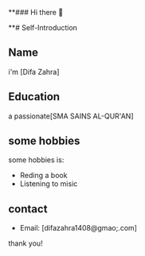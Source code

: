 **### Hi there 👋

<!--
**Difa1408/Difa1408** is a ✨ _special_ ✨ repository because its `README.md` (this file) appears on your GitHub profile.

Here are some ideas to get you started:

- 🔭 I’m currently working on ...
- 🌱 I’m currently learning ...
- 👯 I’m looking to collaborate on ...
- 🤔 I’m looking for help with ...
- 💬 Ask me about ...
- 📫 How to reach me: ...
- 😄 Pronouns: ...
- ⚡ Fun fact: ...
-->
**# Self-Introduction

## Name
i'm [Difa Zahra]

## Education
a passionate[SMA SAINS AL-QUR'AN] 

## some hobbies
some hobbies is:
- Reding a book
- Listening to misic

## contact
- Email: [difazahra1408@gmao;.com]


thank you!
